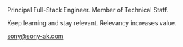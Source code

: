 Principal Full-Stack Engineer. Member of Technical Staff.

Keep learning and stay relevant. Relevancy increases value.

sony@sony-ak.com
